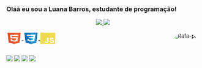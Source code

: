 ### Oláá eu sou a Luana Barros, estudante de programação!

<div align="center">
  <a href="https://github.com/luabarross">
  <img height="180em" src="https://github-readme-stats.vercel.app/api?username=luabarross&show_icons=true&theme=aura&include_all_commits=true&count_private=true"/>
  <img height="180em" src="https://github-readme-stats.vercel.app/api/top-langs/?username=luabarross&layout=compact&langs_count=7&theme=aura"/>
</div>
  <div style="display: inline_block"><br>
    <img align="center" alt="Rafa-HTML" height="30" width="40" src="https://raw.githubusercontent.com/devicons/devicon/master/icons/html5/html5-original.svg">
    <img align="center" alt="Rafa-CSS" height="30" width="40" src="https://raw.githubusercontent.com/devicons/devicon/master/icons/css3/css3-original.svg">
    <img align="center" alt="Rafa-Js" height="30" width="40" src="https://raw.githubusercontent.com/devicons/devicon/master/icons/javascript/javascript-plain.svg">
    <img align="right" alt="Rafa-pic" height="150" style="border-radius:50px;" src="https://64.media.tumblr.com/55a984c6c98c4bee518f8633de5844be/fb7480af3992a132-8c/s640x960/5bf3706ff73af041a8dcf49ba64fcdc0a1bf74b7.gifv">
</div>
  
  ##
  
  <div>
    <a href = "mailto:luanafb97@gmail.com"><img src="https://img.shields.io/badge/Gmail-D14836?style=for-the-badge&logo=gmail&logoColor=white" target="_blank"></a>
    <a href="https://www.linkedin.com/in/luana-f-barros/" target="_blank"><img src="https://img.shields.io/badge/-LinkedIn-%230077B5?style=for-the-badge&logo=linkedin&logoColor=white" target="_blank"></a>
    <a href="https://instagram.com/_lbarrosss/" target="_blank"><img src="https://img.shields.io/badge/Instagram-E4405F?style=for-the-badge&logo=instagram&logoColor=white" target="_blank"></a>
    <a href = "https://open.spotify.com/user/22zlww6suu2kvam6lq5cjlwnq?si=6e586adef7324bc1" target="_blank"><img src="https://img.shields.io/badge/Spotify-1ED760?&style=for-the-badge&logo=spotify&logoColor=white" target="_blank"></a>
  </div>
